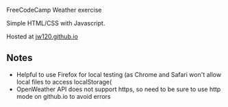 
FreeCodeCamp Weather exercise

Simple HTML/CSS with Javascript.

Hosted at [jw120.github.io](https://jw120.github.io)

## Notes

* Helpful to use Firefox for local testing (as Chrome and Safari won't allow local files to access localStorage(
* OpenWeather API does not support https, so need to be sure to use http mode on github.io to avoid errors
